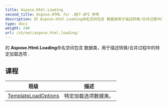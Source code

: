 ```yaml
---
title: Aspose.Html.Loading
second_title: Aspose.HTML for .NET API 参考
description: 的 Aspose.Html.Loading命名空间包含 数据类用于描述转换/合并过程中的特定加载选项 .
type: docs
weight: 240
url: /zh/net/aspose.html.loading/
---
```

的 **Aspose.Html.Loading**命名空间包含 数据类，用于描述转换/合并过程中的特定加载选项 .

## 课程

| 班级 | 描述 |
| --- | --- |
| [TemplateLoadOptions](./templateloadoptions/) | 特定加载选项数据类。 |


